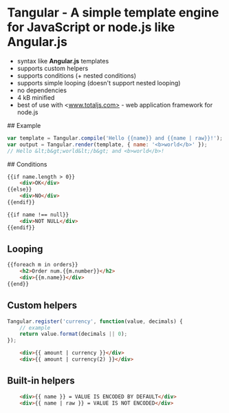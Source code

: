 # Tangular - A simple template engine for JavaScript or node.js like Angular.js

- syntax like __Angular.js__ templates
- supports custom helpers
- supports conditions (+ nested conditions)
- supports simple looping (doesn't support nested looping)
- no dependencies
- 4 kB minified
- best of use with <www.totaljs.com> - web application framework for node.js

## Example

```javascript
var template = Tangular.compile('Hello {{name}} and {{name | raw}}!');
var output = Tangular.render(template, { name: '<b>world</b>' });
// Hello &lt;b&gt;world&lt;/b&gt; and <b>world</b>!
```

## Conditions

```html
{{if name.length > 0}}
    <div>OK</div>
{{else}}
    <div>NO</div>
{{endif}}
```

```html
{{if name !== null}}
    <div>NOT NULL</div>
{{endif}}
```

## Looping

```html
{{foreach m in orders}}
    <h2>Order num.{{m.number}}</h2>
    <div>{{m.name}}</div>
{{end}}
```

## Custom helpers

```javascript
Tangular.register('currency', function(value, decimals) {
    // example
    return value.format(decimals || 0);
});
```

```html
    <div>{{ amount | currency }}</div>
    <div>{{ amount | currency(2) }}</div>
```

## Built-in helpers

```html
    <div>{{ name }} = VALUE IS ENCODED BY DEFAULT</div>
    <div>{{ name | raw }} = VALUE IS NOT ENCODED</div>
```
